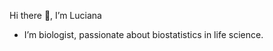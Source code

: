 Hi there 👋, I’m Luciana
- I’m biologist, passionate about biostatistics in life science.
<!---
lucianaburdman/lucianaburdman is a ✨ special ✨ repository because its `README.md` (this file) appears on your GitHub profile.
You can click the Preview link to take a look at your changes.
--->
